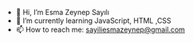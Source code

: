 - 👋 Hi, I’m Esma Zeynep Sayılı
- 🌱 I’m currently learning JavaScript, HTML ,CSS
- 📫 How to reach me: sayiliesmazeynep@gmail.com

<!---
Ezeysay16/Ezeysay16 is a ✨ special ✨ repository because its `README.md` (this file) appears on your GitHub profile.
You can click the Preview link to take a look at your changes.
--->
